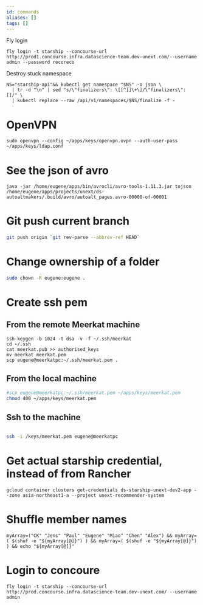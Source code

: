 ```yaml
---
id: commands
aliases: []
tags: []
---
```

Fly login
```
fly login -t starship --concourse-url http://prod1.concourse.infra.datascience-team.dev-unext.com/--username admin --password recoreco
```


Destroy stuck namespace

```
NS="starship-api"&& kubectl get namespace "$NS" -o json \
  | tr -d "\n" | sed "s/\"finalizers\": \[[^]]\+\]/\"finalizers\": []/" \
  | kubectl replace --raw /api/v1/namespaces/$NS/finalize -f -
```

# OpenVPN
```
sudo openvpn --config ~/apps/keys/openvpn.ovpn --auth-user-pass ~/apps/keys/ldap.conf 
```


# See the json of avro
```
java -jar /home/eugene/apps/bin/avrocli/avro-tools-1.11.3.jar tojson /home/eugene/apps/projects/unext/ds-autoaltmakers/.build/avro/autoalt_pages.avro-00000-of-00001
```


# Git push current branch

```bash
git push origin `git rev-parse --abbrev-ref HEAD`
```

# Change ownership of a folder

```bash
sudo chown -R eugene:eugene . 
```

# Create ssh pem

## From the remote Meerkat machine
```
ssh-keygen -b 1024 -t dsa -v -f ~/.ssh/meerkat
cd ~/.ssh
cat meerkat.pub >> authorised_keys
mv meerkat meerkat.pem
scp eugene@meerkatpc:~/.ssh/meerkat.pem .
```

## From the local machine

```bash
#scp eugene@meerkatpc:~/.ssh/meerkat.pem ~/apps/keys/meerkat.pem
chmod 400 ~/apps/keys/meerkat.pem
```

## Ssh to the machine
```bash

ssh -i /keys/meerkat.pem eugene@meerkatpc
```


# Get actual starship credential, instead of from Rancher

```
gcloud container clusters get-credentials ds-starship-unext-dev2-app --zone asia-northeast1-a --project unext-recommender-system
```

# Shuffle member names

```
myArray=("CK" "Jens" "Paul" "Eugene" "Miao" "Chen" "Alex") && myArray=( $(shuf -e "${myArray[@]}") ) && myArray=( $(shuf -e "${myArray[@]}") ) && echo "${myArray[@]}"
```


# Login to concoure

```
fly login -t starship --concourse-url http://prod.concourse.infra.datascience-team.dev-unext.com/ --username admin
```
